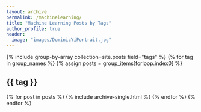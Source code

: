 ```yaml
---
layout: archive
permalink: /machinelearning/
title: "Machine Learning Posts by Tags"
author_profile: true
header:
  image: "images/DominicYiPortrait.jpg"
---
```


{% include group-by-array collection=site.posts field="tags" %}
{% for tag in group_names %}
  {% assign posts = group_items[forloop.index0] %}
  <h2 id="{{ tag | slugify }}" class="archive__subtitle">{{ tag }}</h2>
  {% for post in posts %}
    {% include archive-single.html %}
  {% endfor %}
{% endfor %}
